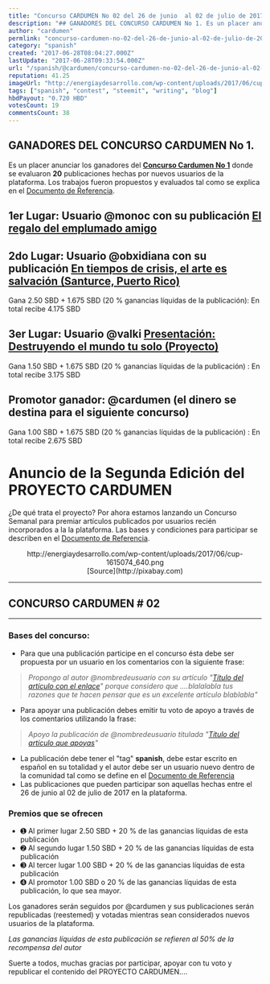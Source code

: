 ```yaml
---
title: "Concurso CARDUMEN No 02 del 26 de junio  al 02 de julio de 2017"
description: "## GANADORES DEL CONCURSO CARDUMEN No 1. Es un placer anunciar los ganadores del [**Concurso Cardumen No 1**](https://steemit.com/spanish/@cardumen/co..."
author: "cardumen"
permlink: "concurso-cardumen-no-02-del-26-de-junio-al-02-de-julio-de-2017"
category: "spanish"
created: "2017-06-28T08:04:27.000Z"
lastUpdate: "2017-06-28T09:33:54.000Z"
url: "/spanish/@cardumen/concurso-cardumen-no-02-del-26-de-junio-al-02-de-julio-de-2017"
reputation: 41.25
imageUrl: "http://energiaydesarrollo.com/wp-content/uploads/2017/06/cup-1615074_640.png"
tags: ["spanish", "contest", "steemit", "writing", "blog"]
hbdPayout: "0.720 HBD"
votesCount: 19
commentsCount: 38
---
```


## GANADORES DEL CONCURSO CARDUMEN No 1.
Es un placer anunciar los ganadores del [**Concurso Cardumen No 1**](https://steemit.com/spanish/@cardumen/concurso-cardumen-no-01-del-20-al-25-de-junio-de-2017) donde se evaluaron **20**  publicaciones hechas por nuevos usuarios de la plataforma. Los trabajos fueron propuestos y evaluados tal como se explica en el [Documento de Referencia](https://steemit.com/spanish/@cardumen/documento-referencial-del-proyecto-cardumen).

## 1er Lugar: Usuario @monoc con su publicación [El regalo del emplumado amigo](https://steemit.com/spanishchallenge/@monoc/spanishchallenge-14-entrada-1-el-regalo-del-emplumado-amigo)

## 2do Lugar: Usuario @obxidiana con su publicación [En tiempos de crisis, el arte es salvación (Santurce, Puerto Rico)]( https://steemit.com/spanish/@obxidiana/en-tiempos-de-crisis-el-arte-es-salvacion-santurce-puerto-rico)
Gana 2.50 SBD + 1.675 SBD (20 % ganancias líquidas de la publicación): En total recibe 4.175 SBD

## 3er Lugar: Usuario @valki [Presentación: Destruyendo el mundo tu solo (Proyecto)](https://steemit.com/spanish/@valki/presentacion-destruyendo-el-mundo-tu-solo-proyecto)
Gana 1.50 SBD + 1.675 SBD (20 % ganancias líquidas de la publicación) : En total recibe 3.175 SBD

## Promotor ganador: @cardumen (el dinero se destina para el siguiente concurso)
Gana 1.00 SBD + 1.675 SBD (20 % ganancias líquidas de la publicación) : En total recibe 2.675 SBD

# Anuncio de la Segunda Edición del **PROYECTO  CARDUMEN**

¿De qué trata el proyecto? Por ahora estamos lanzando un Concurso Semanal para premiar artículos publicados por usuarios recién incorporados a la la plataforma. Las bases y condiciones para participar se describen en el [Documento de Referencia](https://steemit.com/spanish/@cardumen/documento-referencial-del-proyecto-cardumen).

<center>http://energiaydesarrollo.com/wp-content/uploads/2017/06/cup-1615074_640.png</center>
<center>[Source](http://pixabay.com)</center>

---
## CONCURSO CARDUMEN # 02

---

### Bases del concurso:
- Para que una publicación participe en el concurso ésta debe ser propuesta por un usuario en los comentarios con la siguiente frase: 
>*Propongo al autor @nombredeusuario con su artículo "[Título del artículo con el enlace]()" porque considero que ....blalalabla tus razones que te hacen pensar que es un excelente artículo blablabla"*
- Para apoyar una publicación debes emitir tu voto de apoyo a través de los comentarios utilizando la frase:
> *Apoyo la publicación de @nombredeusuario titulada "[Título del artículo que apoyas]()"*
- La publicación debe tener el "tag" **spanish**, debe estar escrito en español en su totalidad y el autor debe ser un usuario nuevo dentro de la comunidad tal como se define en el [Documento de Referencia](https://steemit.com/spanish/@cardumen/documento-referencial-del-proyecto-cardumen)
- Las publicaciones que pueden participar son aquellas hechas entre el 26 de junio al 02 de julio de 2017 en la plataforma.

### Premios que se ofrecen
- ➊ Al primer lugar      2.50 SBD + 20 % de las ganancias líquidas de esta publicación
- ➋ Al segundo lugar  1.50 SBD + 20 % de las ganancias líquidas de esta publicación
- ➌ Al tercer lugar        1.00 SBD + 20 % de las ganancias líquidas de esta publicación
- ➍ Al promotor            1.00 SBD o 20 % de las ganancias líquidas de esta publicación, lo que sea mayor.

Los ganadores serán seguidos por @cardumen y sus publicaciones serán republicadas (reestemed) y votadas mientras sean considerados nuevos usuarios de la plataforma. 

*Las ganancias líquidas de esta publicación se refieren al 50% de la recompensa del autor*

Suerte a todos, muchas gracias por participar,  apoyar con tu voto y  republicar el contenido del PROYECTO CARDUMEN....